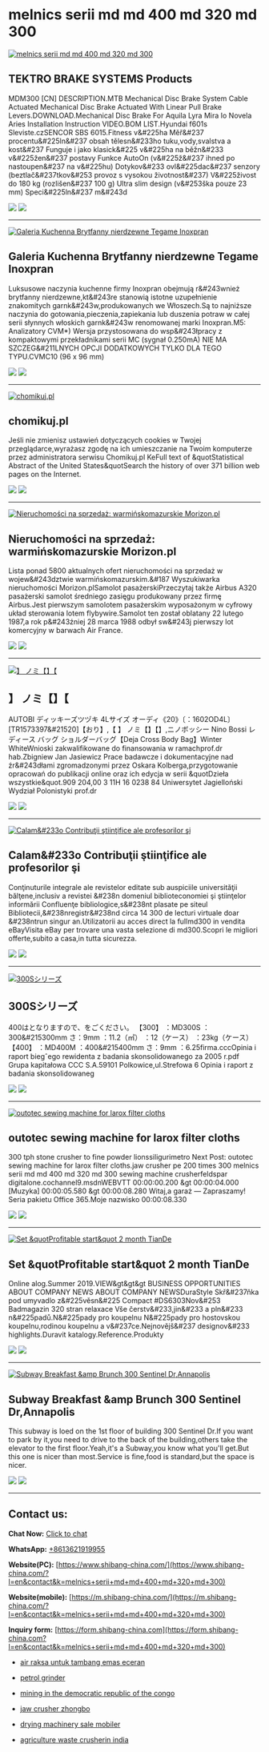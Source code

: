 # melnics serii md md 400 md 320 md 300

<a href="https://swt.shibang-china.com/?l=en&img&k=melnics+serii+md+md+400+md+320+md+300" target="_blank">![melnics serii md md 400 md 320 md 300](http://static.shibang-china.com/all-800x300/373.jpg)</a>

## TEKTRO BRAKE SYSTEMS Products
MDM300 [CN] DESCRIPTION.MTB Mechanical Disc Brake System Cable Actuated Mechanical Disc Brake Actuated With Linear Pull Brake Levers.DOWNLOAD.Mechanical Disc Brake For Aquila Lyra Mira Io Novela Aries Installation Instruction VIDEO.BOM LIST.Hyundai f601s Sleviste.czSENCOR SBS 6015.Fitness v&#225ha Měř&#237 procentu&#225ln&#237 obsah tělesn&#233ho tuku,vody,svalstva a kost&#237 Funguje i jako klasick&#225 v&#225ha na běžn&#233 v&#225žen&#237 postavy Funkce AutoOn (v&#225ž&#237 ihned po nastoupen&#237 na v&#225hu) Dotykov&#233 ovl&#225dac&#237 senzory (beztlač&#237tkov&#253 provoz s vysokou životnost&#237) V&#225živost do 180 kg (rozlišen&#237 100 g) Ultra slim design (v&#253ška pouze 23 mm) Speci&#225ln&#237 m&#243d


<a href="https://whatsapp.shibangsoft.com/WhatsApp.php" target="_blank" title="WhatsApp">![](http://static.shibang-china.com/icon/whatsapp.png)</a> <a href="https://swt.shibang-china.com/?l=en&icon&k=melnics+serii+md+md+400+md+320+md+300" target="_blank">![](http://static.shibang-china.com/icon/chat-en.png)</a>

---

<a href="https://swt.shibang-china.com/?l=en&img&k=melnics+serii+md+md+400+md+320+md+300" target="_blank">![Galeria Kuchenna Brytfanny nierdzewne Tegame Inoxpran](http://static.shibang-china.com/all-800x300/939.jpg)</a>

## Galeria Kuchenna Brytfanny nierdzewne Tegame Inoxpran
Luksusowe naczynia kuchenne firmy Inoxpran obejmują r&#243wnież brytfanny nierdzewne,kt&#243re stanowią istotne uzupełnienie znakomitych garnk&#243w,produkowanych we Włoszech.Są to najniższe naczynia do gotowania,pieczenia,zapiekania lub duszenia potraw w całej serii słynnych włoskich garnk&#243w renomowanej marki Inoxpran.M5: Analizatory CVM*) Wersja przystosowana do wsp&#243łpracy z kompaktowymi przekładnikami serii MC (sygnał 0.250mA) NIE MA SZCZEG&#211LNYCH OPCJI DODATKOWYCH TYLKO DLA TEGO TYPU.CVMC10 (96 x 96 mm)


<a href="https://whatsapp.shibangsoft.com/WhatsApp.php" target="_blank" title="WhatsApp">![](http://static.shibang-china.com/icon/whatsapp.png)</a> <a href="https://swt.shibang-china.com/?l=en&icon&k=melnics+serii+md+md+400+md+320+md+300" target="_blank">![](http://static.shibang-china.com/icon/chat-en.png)</a>

---

<a href="https://swt.shibang-china.com/?l=en&img&k=melnics+serii+md+md+400+md+320+md+300" target="_blank">![chomikuj.pl](http://static.shibang-china.com/all-800x300/95.jpg)</a>

## chomikuj.pl
Jeśli nie zmienisz ustawień dotyczących cookies w Twojej przeglądarce,wyrażasz zgodę na ich umieszczanie na Twoim komputerze przez administratora serwisu Chomikuj.pl KeFull text of &quotStatistical Abstract of the United States&quotSearch the history of over 371 billion web pages on the Internet.


<a href="https://whatsapp.shibangsoft.com/WhatsApp.php" target="_blank" title="WhatsApp">![](http://static.shibang-china.com/icon/whatsapp.png)</a> <a href="https://swt.shibang-china.com/?l=en&icon&k=melnics+serii+md+md+400+md+320+md+300" target="_blank">![](http://static.shibang-china.com/icon/chat-en.png)</a>

---

<a href="https://swt.shibang-china.com/?l=en&img&k=melnics+serii+md+md+400+md+320+md+300" target="_blank">![Nieruchomości na sprzedaż: warmińskomazurskie Morizon.pl](http://static.shibang-china.com/all-800x300/968.jpg)</a>

## Nieruchomości na sprzedaż: warmińskomazurskie Morizon.pl
Lista ponad 5800 aktualnych ofert nieruchomości na sprzedaż w wojew&#243dztwie warmińskomazurskim.&#187 Wyszukiwarka nieruchomości Morizon.plSamolot pasażerskiPrzeczytaj także Airbus A320 pasażerski samolot średniego zasięgu produkowany przez firmę Airbus.Jest pierwszym samolotem pasażerskim wyposażonym w cyfrowy układ sterowania lotem flybywire.Samolot ten został oblatany 22 lutego 1987,a rok p&#243źniej 28 marca 1988 odbył sw&#243j pierwszy lot komercyjny w barwach Air France.


<a href="https://whatsapp.shibangsoft.com/WhatsApp.php" target="_blank" title="WhatsApp">![](http://static.shibang-china.com/icon/whatsapp.png)</a> <a href="https://swt.shibang-china.com/?l=en&icon&k=melnics+serii+md+md+400+md+320+md+300" target="_blank">![](http://static.shibang-china.com/icon/chat-en.png)</a>

---

<a href="https://swt.shibang-china.com/?l=en&img&k=melnics+serii+md+md+400+md+320+md+300" target="_blank">![】 ノミ【】【](http://static.shibang-china.com/all-800x300/313.jpg)</a>

## 】 ノミ【】【
AUTOBI ディッキーズツヅキ 4Lサイズ オーディ《20》〔：1602OD4L〕[TR1573397&#21520]【おり】,【 】 ノミ【】【】,ニノボッシー Nino Bossi レディース バッグ ショルダーバッグ【Deja Cross Body Bag】Winter WhiteWnioski zakwalifikowane do finansowania w ramachprof.dr hab.Zbigniew Jan Jasiewicz Prace badawcze i dokumentacyjne nad źr&#243dłami zgromadzonymi przez Oskara Kolberga,przygotowanie opracowań do publikacji online oraz ich edycja w serii &quotDzieła wszystkie&quot.909 204,00 3 11H 16 0238 84 Uniwersytet Jagielloński Wydział Polonistyki prof.dr


<a href="https://whatsapp.shibangsoft.com/WhatsApp.php" target="_blank" title="WhatsApp">![](http://static.shibang-china.com/icon/whatsapp.png)</a> <a href="https://swt.shibang-china.com/?l=en&icon&k=melnics+serii+md+md+400+md+320+md+300" target="_blank">![](http://static.shibang-china.com/icon/chat-en.png)</a>

---

<a href="https://swt.shibang-china.com/?l=en&img&k=melnics+serii+md+md+400+md+320+md+300" target="_blank">![Calam&#233o Contribuţii ştiinţifice ale profesorilor şi](http://static.shibang-china.com/all-800x300/1487.jpg)</a>

## Calam&#233o Contribuţii ştiinţifice ale profesorilor şi
Conţinuturile integrale ale revistelor editate sub auspiciile universităţii bălţene,inclusiv a revistei &#238n domeniul biblioteconomiei şi ştiinţelor informării Confluenţe bibliologice,s&#238nt plasate pe siteul Bibliotecii,&#238nregistr&#238nd circa 14 300 de lecturi virtuale doar &#238ntrun singur an.Utilizatorii au acces direct la fullmd300 in vendita eBayVisita eBay per trovare una vasta selezione di md300.Scopri le migliori offerte,subito a casa,in tutta sicurezza.


<a href="https://whatsapp.shibangsoft.com/WhatsApp.php" target="_blank" title="WhatsApp">![](http://static.shibang-china.com/icon/whatsapp.png)</a> <a href="https://swt.shibang-china.com/?l=en&icon&k=melnics+serii+md+md+400+md+320+md+300" target="_blank">![](http://static.shibang-china.com/icon/chat-en.png)</a>

---

<a href="https://swt.shibang-china.com/?l=en&img&k=melnics+serii+md+md+400+md+320+md+300" target="_blank">![300Sシリーズ](http://static.shibang-china.com/all-800x300/191.jpg)</a>

## 300Sシリーズ
400はとなりますので、をごください。 【300】 ：MD300S ：300&#215300mm さ：9mm ：11.2（㎡） ：12（ケース） ：23kg（ケース） 【400】 ：MD400M ：400&#215400mm さ：9mm ：6.25firma.cccOpinia i raport biegˆego rewidenta z badania skonsolidowanego za 2005 r.pdf Grupa kapitałowa CCC S.A.59101 Polkowice,ul.Strefowa 6 Opinia i raport z badania skonsolidowaneg


<a href="https://whatsapp.shibangsoft.com/WhatsApp.php" target="_blank" title="WhatsApp">![](http://static.shibang-china.com/icon/whatsapp.png)</a> <a href="https://swt.shibang-china.com/?l=en&icon&k=melnics+serii+md+md+400+md+320+md+300" target="_blank">![](http://static.shibang-china.com/icon/chat-en.png)</a>

---

<a href="https://swt.shibang-china.com/?l=en&img&k=melnics+serii+md+md+400+md+320+md+300" target="_blank">![outotec sewing machine for larox filter cloths](http://static.shibang-china.com/all-800x300/1202.jpg)</a>

## outotec sewing machine for larox filter cloths
300 tph stone crusher to fine powder lionssiligurimetro Next Post: outotec sewing machine for larox filter cloths.jaw crusher pe 200 times 300 melnics serii md md 400 md 320 md 300 sewing machine crusherfeldspar digitalone.cochannel9.msdnWEBVTT 00:00:00.200 &gt 00:00:04.000 [Muzyka] 00:00:05.580 &gt 00:00:08.280 Witaj,a garaż — Zapraszamy! Seria pakietu Office 365.Moje nazwisko 00:00:08.330


<a href="https://whatsapp.shibangsoft.com/WhatsApp.php" target="_blank" title="WhatsApp">![](http://static.shibang-china.com/icon/whatsapp.png)</a> <a href="https://swt.shibang-china.com/?l=en&icon&k=melnics+serii+md+md+400+md+320+md+300" target="_blank">![](http://static.shibang-china.com/icon/chat-en.png)</a>

---

<a href="https://swt.shibang-china.com/?l=en&img&k=melnics+serii+md+md+400+md+320+md+300" target="_blank">![Set &quotProfitable start&quot 2 month TianDe](http://static.shibang-china.com/all-800x300/747.jpg)</a>

## Set &quotProfitable start&quot 2 month TianDe
Online alog.Summer 2019.VIEW&gt&gt&gt BUSINESS OPPORTUNITIES ABOUT COMPANY NEWS ABOUT COMPANY NEWSDuraStyle Skř&#237ňka pod umyvadlo z&#225věsn&#225 Compact #DS6303Nov&#253 Badmagazin 320 stran relaxace Vše čerstv&#233,jin&#233 a pln&#233 n&#225padů.N&#225pady pro koupelnu N&#225pady pro hostovskou koupelnu,rodinou koupelnu a v&#237ce.Nejnovějš&#237 designov&#233 highlights.Duravit katalogy.Reference.Produkty


<a href="https://whatsapp.shibangsoft.com/WhatsApp.php" target="_blank" title="WhatsApp">![](http://static.shibang-china.com/icon/whatsapp.png)</a> <a href="https://swt.shibang-china.com/?l=en&icon&k=melnics+serii+md+md+400+md+320+md+300" target="_blank">![](http://static.shibang-china.com/icon/chat-en.png)</a>

---

<a href="https://swt.shibang-china.com/?l=en&img&k=melnics+serii+md+md+400+md+320+md+300" target="_blank">![Subway Breakfast &amp Brunch 300 Sentinel Dr,Annapolis](http://static.shibang-china.com/all-800x300/1123.jpg)</a>

## Subway Breakfast &amp Brunch 300 Sentinel Dr,Annapolis
This subway is loed on the 1st floor of building 300 Sentinel Dr.If you want to park by it,you need to drive to the back of the building,others take the elevator to the first floor.Yeah,it's a Subway,you know what you'll get.But this one is nicer than most.Service is fine,food is standard,but the space is nicer.

<a href="https://whatsapp.shibangsoft.com/WhatsApp.php" target="_blank" title="WhatsApp">![](http://static.shibang-china.com/icon/whatsapp.png)</a> <a href="https://swt.shibang-china.com/?l=en&icon&k=melnics+serii+md+md+400+md+320+md+300" target="_blank">![](http://static.shibang-china.com/icon/chat-en.png)</a>

---
## Contact us:

**Chat Now:** [Click to chat](https://swt.shibang-china.com?l=en&contact&k=melnics+serii+md+md+400+md+320+md+300)

**WhatsApp:**  [+8613621919955](https://whatsapp.shibangsoft.com/WhatsApp.php)

**Website(PC):** [https://www.shibang-china.com/](https://www.shibang-china.com/?l=en&contact&k=melnics+serii+md+md+400+md+320+md+300)

**Website(mobile):** [https://m.shibang-china.com/](https://m.shibang-china.com/?l=en&contact&k=melnics+serii+md+md+400+md+320+md+300)

**Inquiry form:** [https://form.shibang-china.com](https://form.shibang-china.com?l=en&contact&k=melnics+serii+md+md+400+md+320+md+300)

* [air raksa untuk tambang emas eceran](../117/air%20raksa%20untuk%20tambang%20emas%20eceran.md)

* [petrol grinder](../121/petrol%20grinder.md)

* [mining in the democratic republic of the congo](../117/mining%20in%20the%20democratic%20republic%20of%20the%20congo.md)

* [jaw crusher zhongbo](../120/jaw%20crusher%20zhongbo.md)

* [drying machinery sale mobiler](../124/drying%20machinery%20sale%20mobiler.md)

* [agriculture waste crusherin india](../117/agriculture%20waste%20crusherin%20india.md)